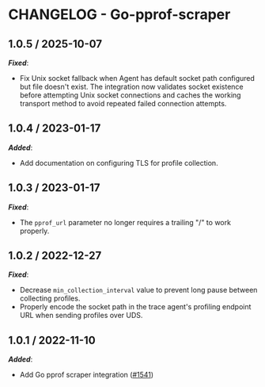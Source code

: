 # CHANGELOG - Go-pprof-scraper

## 1.0.5 / 2025-10-07

***Fixed***:

* Fix Unix socket fallback when Agent has default socket path configured but file doesn't exist. The integration now validates socket existence before attempting Unix socket connections and caches the working transport method to avoid repeated failed connection attempts.

## 1.0.4 / 2023-01-17

***Added***:

* Add documentation on configuring TLS for profile collection.

## 1.0.3 / 2023-01-17

***Fixed***:

* The `pprof_url` parameter no longer requires a trailing "/" to work properly.

## 1.0.2 / 2022-12-27

***Fixed***:

* Decrease `min_collection_interval` value to prevent long pause between collecting profiles.
* Properly encode the socket path in the trace agent's profiling endpoint URL when sending profiles over UDS.

## 1.0.1 / 2022-11-10

***Added***:

* Add Go pprof scraper integration ([#1541](https://github.com/DataDog/integrations-extras/pull/1541))
